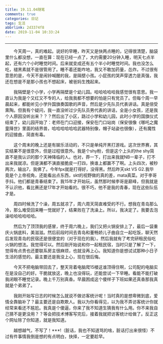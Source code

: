 ```yaml
---
title: 19.11.04随笔
comments: true
categories: 日记
tags: 生活
abbrlink: 2d3374f8
date: 2019-11-04 10:33:24
---
```


---

&emsp;&emsp;今天周一，真的难起。说好的早睡，昨天又是快两点睡的，记得很清楚，脑袋里什么都没想，一直在算：现在已经一点了，大约需要20分钟入睡，明天七点半起，还有六个小时睡觉时间。后来就变成还有五个半小时睡觉时间。我也没怎么吃，褪黑素就不是很管用了。睡不着还能咋地，我又不敢加药量，怂炸。不过很有意思的是，今天不是闹铃喊醒的我，是隔壁小孩。小屁孩的哭声穿透力是真强，我还在想是不是那小孩也不想起床，被爸妈生拽起来。

&emsp;&emsp;我隔壁是个小学，小学再隔壁是个幼儿园。哈哈哈哈哈我感觉很有意思。我一直认为我是个又红又不专的人，给我我都不想要的怕是只有党员了。但每个周一早晨起来，都能听见小学升国旗奏国歌的声音，然后是少先队员代表讲话。真是倍受熏陶。但我有个疑问，我一直没听过少先队员男代表的讲话，全是小女孩，还是我个人原因没听出来？？？然后出了小区，路过小学和幼儿园，此时小学的国旗仪式结束了，幼儿园开始了：老师在门口迎接，保安在门口站岗（保安很像《哪吒之魔童降世》里面的结界兽，哈哈哈哈哈哈武器特别像，帽子站姿也很像），还有魔性的迎接曲，简直有毒。

&emsp;&emsp;这个周末的晚上还是有娱乐活动的，不只是单纯开黑打游戏。这次世界赛，其实结果不是很意外，但是过程很意外。我是个shy粉，但是这个上头的the shy简直不是我认识的那个天神降临的人。也对，莽一下，打出来我就NB一辈子，打不出来我就凉。但是演都不演直接脆皮一打四，换谁上都赢不了啊。上头四次，被秒两次，输出7，我佛了。今年fpx就是打得好，没得黑。然后昨天skt VS G2.我毕竟是个上帝视角，还能看出点东西，skt的视野做的真的差，mata真菜。对于李哥手抖。他们都是青春结束了。我15年才开始玩，虽然那时候李哥是巅峰，但我就是不认识他，看比赛还是17年才开始看的。很不巧，他不是我的青春，现在这些队伍才是。

&emsp;&emsp;周四时候洗了个澡，周五就凉了，周六周天简直难受的不行。想我在青岛那么冷，那么难受回来睡一觉就好了，结果败在了洗澡上。所以，我决定了。我要去泡澡哈哈哈哈哈哈。

&emsp;&emsp;然后为了顶顶我的感冒，终于周六晚上，我们又把火锅安排上了，最后一袋重庆火锅底料，美滋滋。然后前段时间去青岛和董畅娇儿子曲自立一起吃饭，聊天然后发现青岛的民宿还是很便宜的（对于现在的我）。然后我就有了考完研租民俗吃火锅的想法。我觉得可以。然后刚开始说和你一起租民宿，当时只是了解了一下，觉得有点贵也还要联系房主很麻烦，也就没再上心。我知道你是想试试那种小日子生活的感觉的。最主要还是我没上心，现在很后悔。

&emsp;&emsp;今天不把电脑带回去了，整天背着电脑爬15楼这谁顶得住啊，公司配的电脑实在是没自己的好。干脆就放这，晚上也没得玩，还能尝试一下早睡。看能不能打破我闭眼不睡觉记录。晚上千万别真香。早晨困成这个傻样子下班如果还真香那我真就是个弟弟了。

&emsp;&emsp;我刚开始写日志的时候怎么就说不做访客统计呢！当时真的是想卑微到底，爱情全靠脑补了？最主要还是自欺欺人。我以为你看得见，以为我不弄访客统计你就经常来看还不尴尬。我真是个傻逼，你来了我不知道生猜我有什么用。你不来我自己猜不是更没用？？等会把技术博客写完后，接着我就把访客统计给做了。反正这个网址除了你知道，就是我知道。

&emsp;&emsp;越想越气，不写了！***!（脏话，我也不知道骂的啥，脏话打出来很怪）不过有件事情我倒是想的有点明白，抉择，一定要趁早。